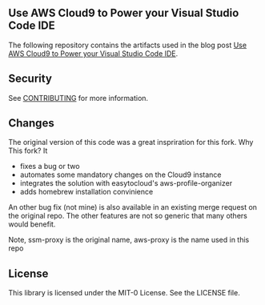 ## Use AWS Cloud9 to Power your Visual Studio Code IDE

The following repository contains the artifacts used in the blog post [Use AWS Cloud9 to Power your Visual Studio Code IDE](https://aws.amazon.com/blogs/architecture/field-notes-use-aws-cloud9-to-power-your-visual-studio-code-ide/).

## Security

See [CONTRIBUTING](CONTRIBUTING.md#security-issue-notifications) for more information.

## Changes

The original version of this code was a great inspriration for this fork. Why This fork? It

* fixes a bug or two
* automates some mandatory changes on the Cloud9 instance
* integrates the solution with easytocloud's aws-profile-organizer
* adds homebrew installation convinience

An other bug fix (not mine) is also available in an existing merge request on the original repo.
The other features are not so generic that many others would benefit.

Note, ssm-proxy is the original name, aws-proxy is the name used in this repo
## License

This library is licensed under the MIT-0 License. See the LICENSE file.
